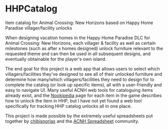 # HHPCatalog
Item catalog for Animal Crossing: New Horizons based on Happy Home Paradise villager/facility unlocks

When designing vacation homes in the Happy Home Paradise DLC for Animal Crossing: New Horizons, each villager & facility as well as certain milestones (such as after x homes designed) unlock furniture relevant to the requested theme and can then be used in all subsequent designs, and eventually obtainable for the player's own island.

The end goal for this project is a web app that allows users to select which villagers/facilities they've designed to see all of their unlocked furniture and determine how many/which villagers/facilities they need to design for to complete the catalog (or look up specific items), all with a user-friendly and easy to navigate UI. Many useful ACNH web tools for cataloguing items already exist, and the [Nookipedia](https://nookipedia.com/wiki/Main_Page) page for each item in the game describes how to unlock the item in HHP, but I have not yet found a web tool specifically for tracking HHP catalog unlocks all in one place.

This project is made possible by the extremely useful spreadsheets put together by [chibisnorlax](https://chibisnorlax.github.io/acnhfaq/hhp/unlocks/) and the [ACNH Spreadsheet](https://docs.google.com/spreadsheets/d/13d_LAJPlxMa_DubPTuirkIV4DERBMXbrWQsmSh8ReK4/edit?usp=sharing) community.

